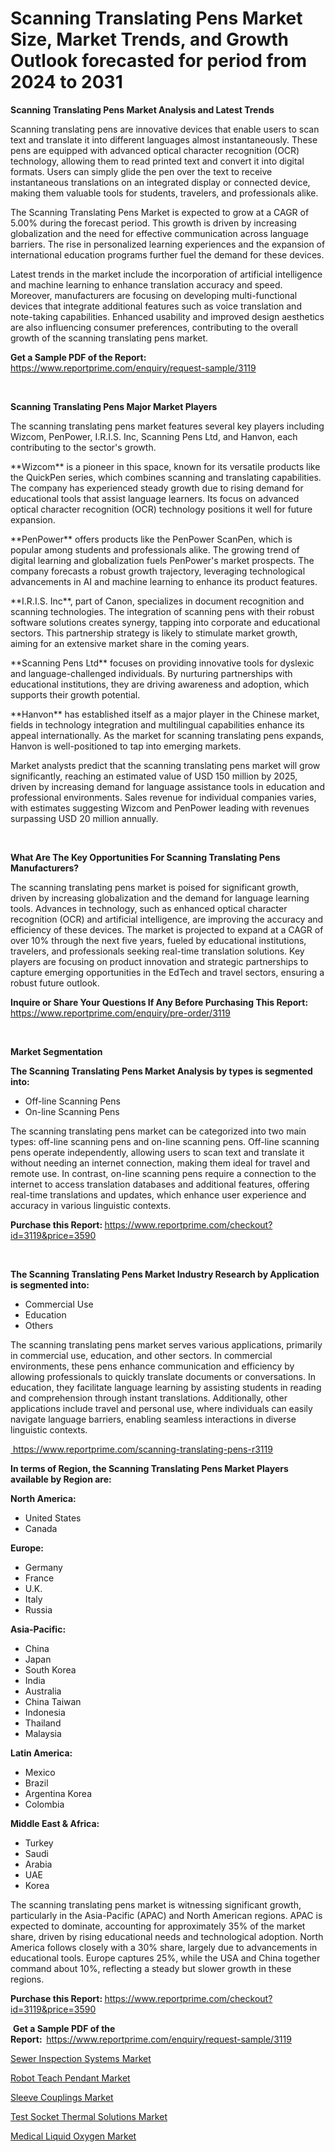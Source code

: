 <p><h1>Scanning Translating Pens Market Size, Market Trends, and Growth Outlook forecasted for period from 2024 to 2031</h1></p><p><strong>Scanning Translating Pens Market Analysis and Latest Trends</strong></p>
<p><p>Scanning translating pens are innovative devices that enable users to scan text and translate it into different languages almost instantaneously. These pens are equipped with advanced optical character recognition (OCR) technology, allowing them to read printed text and convert it into digital formats. Users can simply glide the pen over the text to receive instantaneous translations on an integrated display or connected device, making them valuable tools for students, travelers, and professionals alike.</p><p>The Scanning Translating Pens Market is expected to grow at a CAGR of 5.00% during the forecast period. This growth is driven by increasing globalization and the need for effective communication across language barriers. The rise in personalized learning experiences and the expansion of international education programs further fuel the demand for these devices. </p><p>Latest trends in the market include the incorporation of artificial intelligence and machine learning to enhance translation accuracy and speed. Moreover, manufacturers are focusing on developing multi-functional devices that integrate additional features such as voice translation and note-taking capabilities. Enhanced usability and improved design aesthetics are also influencing consumer preferences, contributing to the overall growth of the scanning translating pens market.</p></p>
<p><strong>Get a Sample PDF of the Report:&nbsp;</strong> <a href="https://www.reportprime.com/enquiry/request-sample/3119">https://www.reportprime.com/enquiry/request-sample/3119</a></p>
<p>&nbsp;</p>
<p><strong>Scanning Translating Pens Major Market Players</strong></p>
<p><p>The scanning translating pens market features several key players including Wizcom, PenPower, I.R.I.S. Inc, Scanning Pens Ltd, and Hanvon, each contributing to the sector's growth.</p><p>**Wizcom** is a pioneer in this space, known for its versatile products like the QuickPen series, which combines scanning and translating capabilities. The company has experienced steady growth due to rising demand for educational tools that assist language learners. Its focus on advanced optical character recognition (OCR) technology positions it well for future expansion.</p><p>**PenPower** offers products like the PenPower ScanPen, which is popular among students and professionals alike. The growing trend of digital learning and globalization fuels PenPower's market prospects. The company forecasts a robust growth trajectory, leveraging technological advancements in AI and machine learning to enhance its product features.</p><p>**I.R.I.S. Inc**, part of Canon, specializes in document recognition and scanning technologies. The integration of scanning pens with their robust software solutions creates synergy, tapping into corporate and educational sectors. This partnership strategy is likely to stimulate market growth, aiming for an extensive market share in the coming years.</p><p>**Scanning Pens Ltd** focuses on providing innovative tools for dyslexic and language-challenged individuals. By nurturing partnerships with educational institutions, they are driving awareness and adoption, which supports their growth potential.</p><p>**Hanvon** has established itself as a major player in the Chinese market, fields in technology integration and multilingual capabilities enhance its appeal internationally. As the market for scanning translating pens expands, Hanvon is well-positioned to tap into emerging markets.</p><p>Market analysts predict that the scanning translating pens market will grow significantly, reaching an estimated value of USD 150 million by 2025, driven by increasing demand for language assistance tools in education and professional environments. Sales revenue for individual companies varies, with estimates suggesting Wizcom and PenPower leading with revenues surpassing USD 20 million annually.</p></p>
<p>&nbsp;</p>
<p><strong>What Are The Key Opportunities For Scanning Translating Pens Manufacturers?</strong></p>
<p><p>The scanning translating pens market is poised for significant growth, driven by increasing globalization and the demand for language learning tools. Advances in technology, such as enhanced optical character recognition (OCR) and artificial intelligence, are improving the accuracy and efficiency of these devices. The market is projected to expand at a CAGR of over 10% through the next five years, fueled by educational institutions, travelers, and professionals seeking real-time translation solutions. Key players are focusing on product innovation and strategic partnerships to capture emerging opportunities in the EdTech and travel sectors, ensuring a robust future outlook.</p></p>
<p><strong>Inquire or Share Your Questions If Any Before Purchasing This Report:</strong> <a href="https://www.reportprime.com/enquiry/pre-order/3119">https://www.reportprime.com/enquiry/pre-order/3119</a></p>
<p>&nbsp;</p>
<p><strong>Market Segmentation</strong></p>
<p><strong>The Scanning Translating Pens Market Analysis by types is segmented into:</strong></p>
<p><ul><li>Off-line Scanning Pens</li><li>On-line Scanning Pens</li></ul></p>
<p><p>The scanning translating pens market can be categorized into two main types: off-line scanning pens and on-line scanning pens. Off-line scanning pens operate independently, allowing users to scan text and translate it without needing an internet connection, making them ideal for travel and remote use. In contrast, on-line scanning pens require a connection to the internet to access translation databases and additional features, offering real-time translations and updates, which enhance user experience and accuracy in various linguistic contexts.</p></p>
<p><strong>Purchase this Report:&nbsp;</strong><a href="https://www.reportprime.com/checkout?id=3119&price=3590">https://www.reportprime.com/checkout?id=3119&price=3590</a></p>
<p>&nbsp;</p>
<p><strong>The Scanning Translating Pens Market Industry Research by Application is segmented into:</strong></p>
<p><ul><li>Commercial Use</li><li>Education</li><li>Others</li></ul></p>
<p><p>The scanning translating pens market serves various applications, primarily in commercial use, education, and other sectors. In commercial environments, these pens enhance communication and efficiency by allowing professionals to quickly translate documents or conversations. In education, they facilitate language learning by assisting students in reading and comprehension through instant translations. Additionally, other applications include travel and personal use, where individuals can easily navigate language barriers, enabling seamless interactions in diverse linguistic contexts.</p></p>
<p><a href="https://www.reportprime.com/scanning-translating-pens-r3119">&nbsp;https://www.reportprime.com/scanning-translating-pens-r3119</a></p>
<p><strong>In terms of Region, the Scanning Translating Pens Market Players available by Region are:</strong></p>
<p>
    <p> <strong> North America: </strong>
        <ul>
            <li>United States</li>
            <li>Canada</li>
        </ul>
        </p> 
    <p> <strong> Europe: </strong>
        <ul>
            <li>Germany</li>
            <li>France</li>
            <li>U.K.</li>
            <li>Italy</li>
            <li>Russia</li>
        </ul>
        </p> 
    <p> <strong> Asia-Pacific: </strong>
        <ul>
            <li>China</li>
            <li>Japan</li>
            <li>South Korea</li>
            <li>India</li>
            <li>Australia</li>
            <li>China Taiwan</li>
            <li>Indonesia</li>
            <li>Thailand</li>
            <li>Malaysia</li>
        </ul>
        </p> 
    <p> <strong> Latin America: </strong>
        <ul>
            <li>Mexico</li>
            <li>Brazil</li>
            <li>Argentina Korea</li>
            <li>Colombia</li>
        </ul>
        </p> 
    <p> <strong> Middle East & Africa: </strong>
        <ul>
            <li>Turkey</li>
            <li>Saudi</li>
            <li>Arabia</li>
            <li>UAE</li>
            <li>Korea</li>
        </ul>
    </p>
    </p>
<p><p>The scanning translating pens market is witnessing significant growth, particularly in the Asia-Pacific (APAC) and North American regions. APAC is expected to dominate, accounting for approximately 35% of the market share, driven by rising educational needs and technological adoption. North America follows closely with a 30% share, largely due to advancements in educational tools. Europe captures 25%, while the USA and China together command about 10%, reflecting a steady but slower growth in these regions.</p></p>
<p><strong>Purchase this Report: </strong><a href="https://www.reportprime.com/checkout?id=3119&price=3590">https://www.reportprime.com/checkout?id=3119&price=3590</a></p>
<p>&nbsp;<strong>Get a Sample PDF of the Report:&nbsp;&nbsp;</strong><a href="https://www.reportprime.com/enquiry/request-sample/3119">https://www.reportprime.com/enquiry/request-sample/3119</a></p>
<p><strong></strong></p>
<p><p><a href="https://issuu.com/reportprime-2/docs/sewer-inspection-systems-market-siz_680f69bae10d61">Sewer Inspection Systems Market</a></p><p><a href="https://www.linkedin.com/pulse/insights-robot-teach-pendant-market-players-size-geographical-woixc?trackingId=IVcuQHVTQYCgJihjcAoeZQ%3D%3D">Robot Teach Pendant Market</a></p><p><a href="https://www.linkedin.com/pulse/sleeve-couplings-market-global-regional-analysis-2024-q6dxc?trackingId=%2FH3ctN9xS%2F6PQGzS8SauvQ%3D%3D">Sleeve Couplings Market</a></p><p><a href="https://github.com/bmorecock/Market-Research-Report-List-5/blob/main/test-socket-thermal-solutions-market.md">Test Socket Thermal Solutions Market</a></p><p><a href="https://issuu.com/reportprime-2/docs/medical-liquid-oxygen-market-size-2_c7b685cf302558">Medical Liquid Oxygen Market</a></p></p>